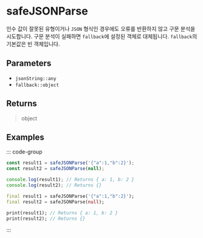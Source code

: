 # safeJSONParse <Lang dart js />

인수 값이 잘못된 유형이거나 `JSON` 형식인 경우에도 오류를 반환하지 않고 구문 분석을 시도합니다. 구문 분석이 실패하면 `fallback`에 설정된 객체로 대체됩니다. `fallback`의 기본값은 빈 객체입니다.

## Parameters

- `jsonString::any`
- `fallback::object` <DartNamed />

## Returns

> object

## Examples

::: code-group

```javascript [JavaScript]
const result1 = safeJSONParse('{"a":1,"b":2}');
const result2 = safeJSONParse(null);

console.log(result1); // Returns { a: 1, b: 2 }
console.log(result2); // Returns {}
```

```dart [Dart]
final result1 = safeJSONParse('{"a":1,"b":2}');
final result2 = safeJSONParse(null);

print(result1); // Returns { a: 1, b: 2 }
print(result2); // Returns {}
```

:::
